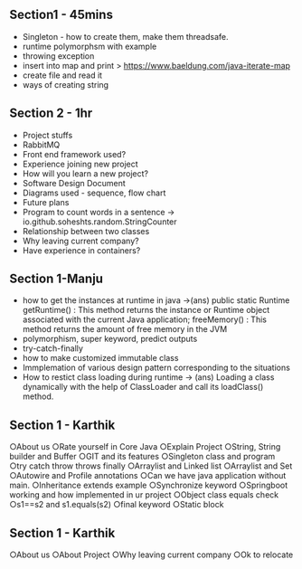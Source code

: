 ## Section1 - 45mins
* Singleton - how to create them, make them threadsafe.
* runtime polymorphsm with example
* throwing exception
* insert into map and print > https://www.baeldung.com/java-iterate-map
* create file and read it
* ways of creating string


## Section 2 - 1hr
* Project stuffs
* RabbitMQ
* Front end framework used?
* Experience joining new project
* How will you learn a new project?
* Software Design Document
* Diagrams used - sequence, flow chart
* Future plans
* Program to count words in a sentence -> io.github.soheshts.random.StringCounter
* Relationship between two classes
* Why leaving current company?
* Have experience in containers?

## Section 1-Manju
* how to get the instances at runtime in java ->(ans) public static Runtime getRuntime() : This method returns the instance or Runtime object associated with the current Java application; freeMemory() : This method returns the amount of free memory in the JVM
* polymorphism, super keyword, predict outputs
* try-catch-finally
* how to make customized immutable class
* Immplemation of various design pattern corresponding to the situations
* How to restict class loading during runtime -> (ans) Loading a class dynamically with the help of  ClassLoader and call its loadClass() method.

## Section 1 - Karthik
○About us
○Rate yourself in Core Java
○Explain Project
○String, String builder and Buffer
○GIT and its features 
○Singleton class and program
○try catch throw throws finally
○Arraylist and Linked list
○Arraylist and Set
○Autowire and Profile annotations
○Can we have java application without main. 
○Inheritance extends example
○Synchronize keyword
○Springboot working and how implemented in ur project
○Object class equals check
○s1==s2 and s1.equals(s2)
○final keyword
○Static block

## Section 1 - Karthik
○About us
○About Project
○Why leaving current company
○Ok to relocate
